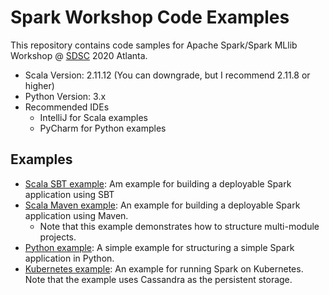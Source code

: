 <!---
 Licensed to the Apache Software Foundation (ASF) under one or more
 contributor license agreements.  See the NOTICE file distributed with
 this work for additional information regarding copyright ownership.
 The ASF licenses this file to You under the Apache License, Version 2.0
 (the "License"); you may not use this file except in compliance with
 the License.  You may obtain a copy of the License at

      http://www.apache.org/licenses/LICENSE-2.0

 Unless required by applicable law or agreed to in writing, software
 distributed under the License is distributed on an "AS IS" BASIS,
 WITHOUT WARRANTIES OR CONDITIONS OF ANY KIND, either express or implied.
 See the License for the specific language governing permissions and
 limitations under the License.
-->

# Spark Workshop Code Examples

This repository contains code samples for Apache Spark/Spark MLlib Workshop @ [SDSC](https://www.southerndatascience.com/) 2020 Atlanta.

* Scala Version: 2.11.12 (You can downgrade, but I recommend 2.11.8 or higher)
* Python Version: 3.x
* Recommended IDEs
  * IntelliJ for Scala examples
  * PyCharm for Python examples

Examples
--------
* [Scala SBT example](scala-sbt): Am example for building a deployable Spark application using SBT
* [Scala Maven example](scala-maven): An example for building a deployable Spark application using Maven.
  * Note that this example demonstrates how to structure multi-module projects.
* [Python example](python): A simple example for structuring a simple Spark application in Python.
* [Kubernetes example](spark-on-k8s): An example for running Spark on Kubernetes. Note that the example uses Cassandra as the persistent storage.
